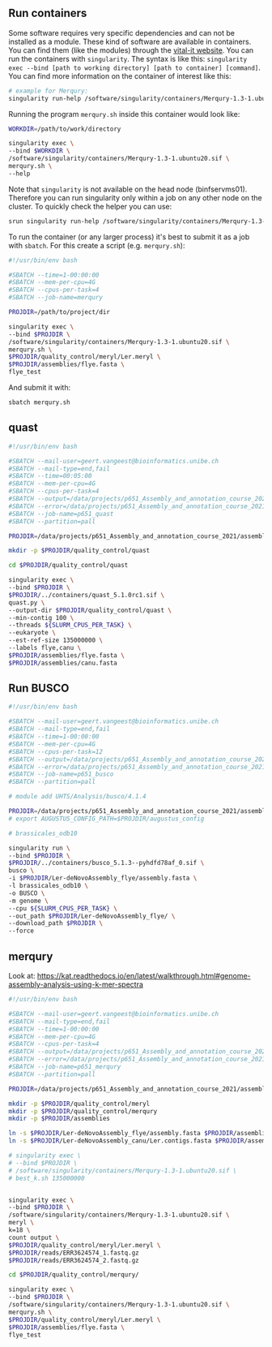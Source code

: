 ## Run containers 

Some software requires very specific dependencies and can not be installed as a module. These kind of software are available in containers. You can find them (like the modules) through the [vital-it website](https://www.vital-it.ch/services). You can run the containers with `singularity`. The syntax is like this: `singularity exec --bind [path to working directory] [path to container] [command]`. You can find more information on the container of interest like this:

```sh
# example for Merqury:
singularity run-help /software/singularity/containers/Merqury-1.3-1.ubuntu20.sif 
```

Running the program `merqury.sh` inside this container would look like:

```sh
WORKDIR=/path/to/work/directory

singularity exec \
--bind $WORKDIR \
/software/singularity/containers/Merqury-1.3-1.ubuntu20.sif \
merqury.sh \
--help
```

Note that `singularity` is not available on the head node (binfservms01). Therefore you can run singularity only within a job on any other node on the cluster. To quickly check the helper you can use:

```sh 
srun singularity run-help /software/singularity/containers/Merqury-1.3-1.ubuntu20.sif
```

To run the container (or any larger process) it's best to submit it as a job with `sbatch`. For this create a script (e.g. `merqury.sh`):

```sh 
#!/usr/bin/env bash

#SBATCH --time=1-00:00:00
#SBATCH --mem-per-cpu=4G
#SBATCH --cpus-per-task=4
#SBATCH --job-name=merqury

PROJDIR=/path/to/project/dir

singularity exec \
--bind $PROJDIR \
/software/singularity/containers/Merqury-1.3-1.ubuntu20.sif \
merqury.sh \
$PROJDIR/quality_control/meryl/Ler.meryl \
$PROJDIR/assemblies/flye.fasta \
flye_test 
```

And submit it with:

```sh
sbatch merqury.sh
```

## quast

```sh
#!/usr/bin/env bash

#SBATCH --mail-user=geert.vangeest@bioinformatics.unibe.ch
#SBATCH --mail-type=end,fail
#SBATCH --time=00:05:00
#SBATCH --mem-per-cpu=4G
#SBATCH --cpus-per-task=4
#SBATCH --output=/data/projects/p651_Assembly_and_annotation_course_2021/assembly_Ler/log/quast_output_%j.txt
#SBATCH --error=/data/projects/p651_Assembly_and_annotation_course_2021/assembly_Ler/log/quast_error_%j.txt
#SBATCH --job-name=p651_quast
#SBATCH --partition=pall

PROJDIR=/data/projects/p651_Assembly_and_annotation_course_2021/assembly_Ler

mkdir -p $PROJDIR/quality_control/quast

cd $PROJDIR/quality_control/quast

singularity exec \
--bind $PROJDIR \
$PROJDIR/../containers/quast_5.1.0rc1.sif \
quast.py \
--output-dir $PROJDIR/quality_control/quast \
--min-contig 100 \
--threads ${SLURM_CPUS_PER_TASK} \
--eukaryote \
--est-ref-size 135000000 \
--labels flye,canu \
$PROJDIR/assemblies/flye.fasta \
$PROJDIR/assemblies/canu.fasta
```

## Run BUSCO 

```sh 
#!/usr/bin/env bash

#SBATCH --mail-user=geert.vangeest@bioinformatics.unibe.ch
#SBATCH --mail-type=end,fail
#SBATCH --time=1-00:00:00
#SBATCH --mem-per-cpu=4G
#SBATCH --cpus-per-task=12
#SBATCH --output=/data/projects/p651_Assembly_and_annotation_course_2021/assembly_Ler/log/busco_flye_output_%j.txt
#SBATCH --error=/data/projects/p651_Assembly_and_annotation_course_2021/assembly_Ler/log/busco_flye_error_%j.txt
#SBATCH --job-name=p651_busco
#SBATCH --partition=pall

# module add UHTS/Analysis/busco/4.1.4

PROJDIR=/data/projects/p651_Assembly_and_annotation_course_2021/assembly_Ler
# export AUGUSTUS_CONFIG_PATH=$PROJDIR/augustus_config

# brassicales_odb10

singularity run \
--bind $PROJDIR \
$PROJDIR/../containers/busco_5.1.3--pyhdfd78af_0.sif \
busco \
-i $PROJDIR/Ler-deNovoAssembly_flye/assembly.fasta \
-l brassicales_odb10 \
-o BUSCO \
-m genome \
--cpu ${SLURM_CPUS_PER_TASK} \
--out_path $PROJDIR/Ler-deNovoAssembly_flye/ \
--download_path $PROJDIR \
--force
```

## merqury 

Look at: https://kat.readthedocs.io/en/latest/walkthrough.html#genome-assembly-analysis-using-k-mer-spectra

```sh
#!/usr/bin/env bash

#SBATCH --mail-user=geert.vangeest@bioinformatics.unibe.ch
#SBATCH --mail-type=end,fail
#SBATCH --time=1-00:00:00
#SBATCH --mem-per-cpu=4G
#SBATCH --cpus-per-task=4
#SBATCH --output=/data/projects/p651_Assembly_and_annotation_course_2021/assembly_Ler/log/merqury_output_%j.txt
#SBATCH --error=/data/projects/p651_Assembly_and_annotation_course_2021/assembly_Ler/log/merqury_error_%j.txt
#SBATCH --job-name=p651_merqury
#SBATCH --partition=pall

PROJDIR=/data/projects/p651_Assembly_and_annotation_course_2021/assembly_Ler

mkdir -p $PROJDIR/quality_control/meryl
mkdir -p $PROJDIR/quality_control/merqury
mkdir -p $PROJDIR/assemblies

ln -s $PROJDIR/Ler-deNovoAssembly_flye/assembly.fasta $PROJDIR/assemblies/flye.fasta
ln -s $PROJDIR/Ler-deNovoAssembly_canu/Ler.contigs.fasta $PROJDIR/assemblies/canu.fasta

# singularity exec \
# --bind $PROJDIR \
# /software/singularity/containers/Merqury-1.3-1.ubuntu20.sif \
# best_k.sh 135000000


singularity exec \
--bind $PROJDIR \
/software/singularity/containers/Merqury-1.3-1.ubuntu20.sif \
meryl \
k=18 \
count output \
$PROJDIR/quality_control/meryl/Ler.meryl \
$PROJDIR/reads/ERR3624574_1.fastq.gz
$PROJDIR/reads/ERR3624574_2.fastq.gz

cd $PROJDIR/quality_control/merqury/

singularity exec \
--bind $PROJDIR \
/software/singularity/containers/Merqury-1.3-1.ubuntu20.sif \
merqury.sh \
$PROJDIR/quality_control/meryl/Ler.meryl \
$PROJDIR/assemblies/flye.fasta \
flye_test 
```

